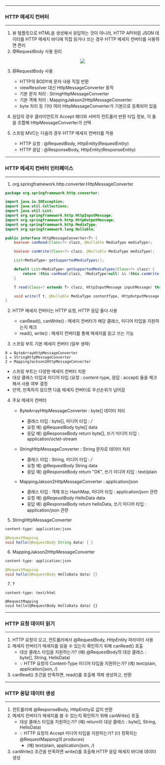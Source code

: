 -----
### HTTP 메세지 컨버터
-----
1. 뷰 템플릿으로 HTML을 생성해서 응답하는 것이 아니라, HTTP API처럼 JSON 데이터를 HTTP 메세지 바디에 직접 읽거나 쓰는 경우 HTTP 메세지 컨버터를 사용하면 편리
2. @RequestBody 사용 원리
<div align="center">
<img src="https://github.com/sooyounghan/Spring/assets/34672301/0699b72f-d79d-4ad9-ba6f-25b587a8f2ae">
</div>

3. @RequestBody 사용
   - HTTP의 BODY에 문자 내용 직접 반환
   - viewResolver 대신 HttpMessageConverter 동작
   - 기본 문자 처리 : StringHttpMessageConverter
   - 기본 객체 처리 : MappingJakson2HttpMessageConverter
   - byte 처리 등 기타 여러 HttpMessageConverter가 기본으로 등록되어 있음
  
4. 응답의 경우 클라이언트의 Accept 헤더와 서버의 컨트롤러 반환 타입 정보, 이 둘을 조합해 HttpMessageConverter가 선택
5. 스프링 MVC는 다음의 경우 HTTP 메세지 컨버터를 적용
   - HTTP 요청 : @RequestBody, HttpEntity(RequestEntity)
   - HTTP 응답 : @ResponseBody, HttpEntity(ResponseEntity)

-----
### HTTP 메세지 컨버터 인터페이스
-----
1. org.springframework.http.converter.HttpMessageConverter
```java
package org.springframework.http.converter;

import java.io.IOException;
import java.util.Collections;
import java.util.List;
import org.springframework.http.HttpInputMessage;
import org.springframework.http.HttpOutputMessage;
import org.springframework.http.MediaType;
import org.springframework.lang.Nullable;

public interface HttpMessageConverter<T> {
    boolean canRead(Class<?> clazz, @Nullable MediaType mediaType);

    boolean canWrite(Class<?> clazz, @Nullable MediaType mediaType);

    List<MediaType> getSupportedMediaTypes();

    default List<MediaType> getSupportedMediaTypes(Class<?> clazz) {
        return !this.canRead(clazz, (MediaType)null) && !this.canWrite(clazz, (MediaType)null) ? Collections.emptyList() : this.getSupportedMediaTypes();
    }

    T read(Class<? extends T> clazz, HttpInputMessage inputMessage) throws IOException, HttpMessageNotReadableException;

    void write(T t, @Nullable MediaType contentType, HttpOutputMessage outputMessage) throws IOException, HttpMessageNotWritableException;
}
```

2. HTTP 메세지 컨버터는 HTTP 요청, HTTP 응답 둘다 사용
   - canRead(), canWrite() : 메세지 컨버터가 해당 클래스, 미디어 타입을 지원하는지 체크
   - read(), write() : 메세지 컨버터를 통해 메세지를 읽고 쓰는 기능

3. 스프링 부트 기본 메세지 컨버터 (일부 생략)
```
0 = ByteArrayHttpMessageConverter
1 = StringHttpMessageConverter
2 = MappingJackson2HttpMessageConverter
```

  - 스프링 부트는 다양한 메세지 컨버터 지원
  - 대상 클래스 타입과 미디어 타입 (요청 : content-type, 응답 : accept) 둘을 체크해서 사용 여부 결정
  - 만약, 만족하지 않으면 다음 메세지 컨버터로 우선순위가 넘어감

4. 주요 메세지 컨버터
   - ByteArrayHttpMessageConverter : byte[] 데이터 처리
     + 클래스 타입 : byte[], 미디어 타입 : */*
     + 요청 예) @RequestBody byte[] data
     + 응답 예) @ResponseBody return byte[], 쓰기 미디어 타입 : application/octet-stream 

   - StringHttpMessageConverter : String 문자로 데이터 처리
     + 클래스 타입 : String, 미디어 타입 : */*
     + 요청 예) @RequestBody String data
     + 응답 예) @ResponseBody return "OK", 쓰기 미디어 타입 : text/plain

   - MappingJakson2HttpMessageConverter : application/json
     + 클래스 타입 : 객체 또는 HashMap, 미디어 타입 : application/json 관련
     + 요청 예) @ReqeustBody HelloData data
     + 응답 예) @ResponseBody return helloData, 쓰기 미디어 타입 : application/json 관련

5. StringHttpMessageConverter
```java
content-type: application/json 

@RequestMapping
void hello(@RequestBody String data) { }
```

6. MappingJakson2HttpMessageConverter
```java
content-type: application/json

@RequestMapping
void hello(@RequestBody HelloData data) {}
```

7. ?
```
content-type: text/html 

@RequestMapping
void hello(@RequestBody HelloData data) {}
```

-----
### HTTP 요청 데이터 읽기
-----
1. HTTP 요청이 오고, 컨트롤러에서 @RequestBody, HttpEntity 파라미터 사용
2. 메세지 컨버터가 메세지를 읽을 수 있는지 확인하기 위해 canRead() 호출
   - 대상 클래스 타입을 지원하는가? (예) @RequestBody의 대상 클래스 : byte[], String, HelloData)
   - 💡 HTTP 요청의 Content-Type 미디어 타입을 지원하는가? (예) text/plain, application/json, */*)
3. canRead() 조건을 만족하면, read()를 호출해 객체 생성하고, 반환

-----
### HTTP 응답 데이터 생성
-----
1. 컨트롤러에 @ResponseBody, HttpEntity로 값이 반환
2. 메세지 컨버터가 메세지를 쓸 수 있는지 확인하기 위해 canWrite() 호출
   - 대상 클래스 타입을 지원하는가? (예) return의 대상 클래스 : byte[], String, HelloData)
   - 💡 HTTP 요청의 Accept 미디어 타입을 지원하는가? (더 정확히는 @RequestMapping의 produces)
     + (예) text/plain, application/json, */*)
3. canWrite() 조건을 만족하면 write()를 호출해 HTTP 응답 메세지 바디에 데이터 생성
